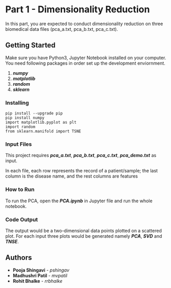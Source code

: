 # Part 1 - Dimensionality Reduction 

In this part, you are expected to conduct dimensionality reduction on three biomedical data files (pca_a.txt, pca_b.txt, pca_c.txt).

## Getting Started
Make sure you have Python3, Jupyter Notebook installed on your computer.
You need following packages in order set up the development enviornment.
1. ***numpy***
2. ***matplotlib***
3. ***random***
4. ***sklearn***

### Installing

```buildoutcfg
pip install --upgrade pip
pip install numpy
import matplotlib.pyplot as plt
import random
from sklearn.manifold import TSNE
```

### Input Files

This project requires ***pca_a.txt***, ***pca_b.txt***, ***pca_c.txt***,
***pca_demo.txt*** as input.

In each file, each row represents the record of a patient/sample; the last column is the
disease name, and the rest columns are features

### How to Run

To run the PCA, open the ***PCA.ipynb*** in Jupyter file and
run the whole notebook.


### Code Output 
The output would be a two-dimensional data points plotted on a scattered plot.
For each input three plots would be generated namely ***PCA***, ***SVD*** and ***TNSE***.


## Authors

* **Pooja Shingavi** -  *pshingav*
* **Madhushri Patil** - *mvpatil*
* **Rohit Bhalke** -    *rrbhalke*
